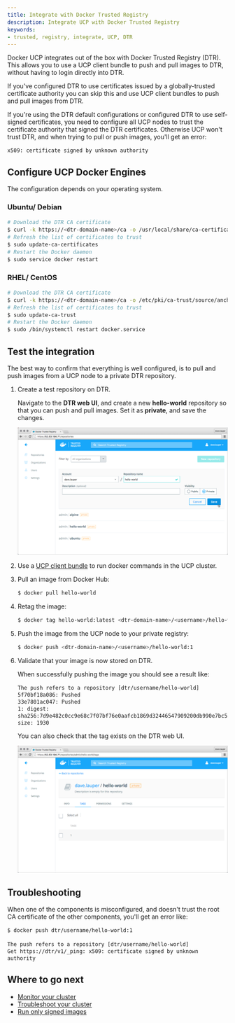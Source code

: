```yaml
---
title: Integrate with Docker Trusted Registry
description: Integrate UCP with Docker Trusted Registry
keywords:
- trusted, registry, integrate, UCP, DTR
---
```


Docker UCP integrates out of the box with Docker Trusted Registry (DTR). This
allows you to use a UCP client bundle to push and pull images to DTR, without
having to login directly into DTR.

If you've configured DTR to use certificates issued by a globally-trusted
certificate authority you can skip this and use UCP client bundles to push and
pull images from DTR.

If you're using the DTR default configurations or configured DTR to use
self-signed certificates, you need to configure all UCP nodes to trust
the certificate authority that signed the DTR certificates. Otherwise
UCP won't trust DTR, and when trying to pull or push images, you'll get an
error:

```none
x509: certificate signed by unknown authority
```

## Configure UCP Docker Engines

The configuration depends on your operating system.

### Ubuntu/ Debian

```bash
# Download the DTR CA certificate
$ curl -k https://<dtr-domain-name>/ca -o /usr/local/share/ca-certificates/<dtr-domain-name>.crt
# Refresh the list of certificates to trust
$ sudo update-ca-certificates
# Restart the Docker daemon
$ sudo service docker restart
```

### RHEL/ CentOS

```bash
# Download the DTR CA certificate
$ curl -k https://<dtr-domain-name>/ca -o /etc/pki/ca-trust/source/anchors/<dtr-domain-name>.crt
# Refresh the list of certificates to trust
$ sudo update-ca-trust
# Restart the Docker daemon
$ sudo /bin/systemctl restart docker.service
```

## Test the integration

The best way to confirm that everything is well configured, is to pull and push
images from a UCP node to a private DTR repository.

1. Create a test repository on DTR.

    Navigate to the **DTR web UI**, and create a new **hello-world** repository
    so that you can push and pull images. Set it as **private**, and save
    the changes.

    ![](../images/dtr-integration-1.png)

2. Use a [UCP client bundle](../access-ucp/cli-based-access.md) to run docker
commands in the UCP cluster.

3.  Pull an image from Docker Hub:

    ```bash
    $ docker pull hello-world
    ```

4.  Retag the image:

    ```bash
    $ docker tag hello-world:latest <dtr-domain-name>/<username>/hello-world:1
    ```

5.  Push the image from the UCP node to your private registry:

    ```bash
    $ docker push <dtr-domain-name>/<username>/hello-world:1
    ```

6.  Validate that your image is now stored on DTR.

    When successfully pushing the image you should see a result like:

    ```none
    The push refers to a repository [dtr/username/hello-world]
    5f70bf18a086: Pushed
    33e7801ac047: Pushed
    1: digest: sha256:7d9e482c0cc9e68c7f07bf76e0aafcb1869d32446547909200db990e7bc5461a size: 1930
    ```

    You can also check that the tag exists on the DTR web UI.

    ![](../images/dtr-integration-2.png)

## Troubleshooting

When one of the components is misconfigured, and doesn't trust the root CA
certificate of the other components, you'll get an error like:

```none
$ docker push dtr/username/hello-world:1

The push refers to a repository [dtr/username/hello-world]
Get https://dtr/v1/_ping: x509: certificate signed by unknown authority
```

## Where to go next

* [Monitor your cluster](../monitor/monitor-ucp.md)
* [Troubleshoot your cluster](../monitor/troubleshoot-ucp.md)
* [Run only signed images](../content-trust/index.md)
